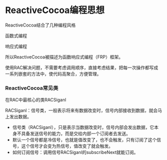 # ReactiveCocoa编程思想

ReactiveCocoa结合了几种编程风格

函数式编程

响应式编程

所以ReactiveCocoa被描述为函数响应式编程（FRP）框架。

使用RAC解决问题，不需要考虑调用顺序，直接考虑结果，把每一次操作都写成一系列嵌套的方法中，使代码高聚合，方便管理。

### ReactiveCocoa常见类

在RAC中最核心的类RACSiganl

RACSiganl：信号类，一般表示将来有数据改变时，信号内部接收到数据，就会马上发出数据。

- 信号类（RACSiganl），只是表示当数据改变时，信号内部会发出数据，它本身不具备发送信号的能力，而是交给内部一个订阅者去发送。
- 默认一个信号都是冷信号，也就是值改变了，也不会触发，只有订阅了这个信号，这个信号才会变为热信号，值改变了就会触发。
- 如何订阅信号：调用信号RACSiganl的subscribeNext就能订阅。





































































































